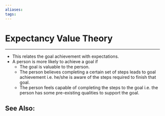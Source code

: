 ```yaml
---
aliases: 
tags: 
---
```

# Expectancy Value Theory
---
-   This relates the goal achievement with expectations.
-   A person is more likely to achieve a goal if
    -   The goal is valuable to the person.
    -   The person believes completing a certain set of steps leads to goal achievement i.e. he/she is aware of the steps required to finish that goal.
    -   The person feels capable of completing the steps to the goal i.e. the person has some pre-existing qualities to support the goal.

See Also:
- 